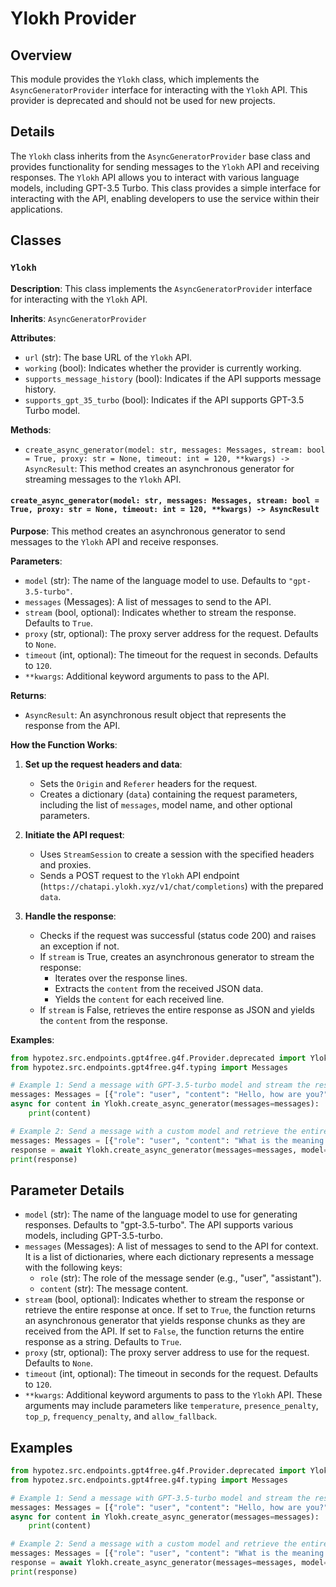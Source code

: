 # Ylokh Provider

## Overview

This module provides the `Ylokh` class, which implements the `AsyncGeneratorProvider` interface for interacting with the `Ylokh` API. This provider is deprecated and should not be used for new projects.

## Details

The `Ylokh` class inherits from the `AsyncGeneratorProvider` base class and provides functionality for sending messages to the `Ylokh` API and receiving responses. The `Ylokh` API allows you to interact with various language models, including GPT-3.5 Turbo. This class provides a simple interface for interacting with the API, enabling developers to use the service within their applications.

## Classes

### `Ylokh`

**Description**: This class implements the `AsyncGeneratorProvider` interface for interacting with the `Ylokh` API. 

**Inherits**: `AsyncGeneratorProvider`

**Attributes**:

- `url` (str): The base URL of the `Ylokh` API.
- `working` (bool): Indicates whether the provider is currently working.
- `supports_message_history` (bool):  Indicates if the API supports message history.
- `supports_gpt_35_turbo` (bool):  Indicates if the API supports GPT-3.5 Turbo model.

**Methods**:

- `create_async_generator(model: str, messages: Messages, stream: bool = True, proxy: str = None, timeout: int = 120, **kwargs) -> AsyncResult`: This method creates an asynchronous generator for streaming messages to the `Ylokh` API.

#### `create_async_generator(model: str, messages: Messages, stream: bool = True, proxy: str = None, timeout: int = 120, **kwargs) -> AsyncResult`

**Purpose**: This method creates an asynchronous generator to send messages to the `Ylokh` API and receive responses.

**Parameters**:

- `model` (str): The name of the language model to use. Defaults to `"gpt-3.5-turbo"`.
- `messages` (Messages): A list of messages to send to the API.
- `stream` (bool, optional): Indicates whether to stream the response. Defaults to `True`.
- `proxy` (str, optional):  The proxy server address for the request. Defaults to `None`.
- `timeout` (int, optional): The timeout for the request in seconds. Defaults to `120`.
- `**kwargs`: Additional keyword arguments to pass to the API.

**Returns**:

- `AsyncResult`: An asynchronous result object that represents the response from the API.

**How the Function Works**:

1. **Set up the request headers and data**: 
    - Sets the `Origin` and `Referer` headers for the request.
    - Creates a dictionary (`data`) containing the request parameters, including the list of `messages`, model name, and other optional parameters.

2. **Initiate the API request**:
    - Uses `StreamSession` to create a session with the specified headers and proxies.
    - Sends a POST request to the `Ylokh` API endpoint (`https://chatapi.ylokh.xyz/v1/chat/completions`) with the prepared `data`.

3. **Handle the response**:
    - Checks if the request was successful (status code 200) and raises an exception if not.
    - If `stream` is True, creates an asynchronous generator to stream the response:
        - Iterates over the response lines.
        - Extracts the `content` from the received JSON data.
        - Yields the `content` for each received line.
    - If `stream` is False, retrieves the entire response as JSON and yields the `content` from the response.

**Examples**:

```python
from hypotez.src.endpoints.gpt4free.g4f.Provider.deprecated import Ylokh
from hypotez.src.endpoints.gpt4free.g4f.typing import Messages

# Example 1: Send a message with GPT-3.5-turbo model and stream the response
messages: Messages = [{"role": "user", "content": "Hello, how are you?"}]
async for content in Ylokh.create_async_generator(messages=messages):
    print(content)

# Example 2: Send a message with a custom model and retrieve the entire response
messages: Messages = [{"role": "user", "content": "What is the meaning of life?"}]
response = await Ylokh.create_async_generator(messages=messages, model="my_custom_model", stream=False)
print(response)
```

## Parameter Details

- `model` (str): The name of the language model to use for generating responses. Defaults to "gpt-3.5-turbo". The API supports various models, including GPT-3.5-turbo.
- `messages` (Messages): A list of messages to send to the API for context. It is a list of dictionaries, where each dictionary represents a message with the following keys:
    - `role` (str): The role of the message sender (e.g., "user", "assistant").
    - `content` (str): The message content.
- `stream` (bool, optional): Indicates whether to stream the response or retrieve the entire response at once. If set to `True`, the function returns an asynchronous generator that yields response chunks as they are received from the API. If set to `False`, the function returns the entire response as a string. Defaults to `True`.
- `proxy` (str, optional):  The proxy server address to use for the request. Defaults to `None`.
- `timeout` (int, optional):  The timeout in seconds for the request. Defaults to `120`.
- `**kwargs`:  Additional keyword arguments to pass to the `Ylokh` API. These arguments may include parameters like `temperature`, `presence_penalty`, `top_p`, `frequency_penalty`, and `allow_fallback`.

## Examples

```python
from hypotez.src.endpoints.gpt4free.g4f.Provider.deprecated import Ylokh
from hypotez.src.endpoints.gpt4free.g4f.typing import Messages

# Example 1: Send a message with GPT-3.5-turbo model and stream the response
messages: Messages = [{"role": "user", "content": "Hello, how are you?"}]
async for content in Ylokh.create_async_generator(messages=messages):
    print(content)

# Example 2: Send a message with a custom model and retrieve the entire response
messages: Messages = [{"role": "user", "content": "What is the meaning of life?"}]
response = await Ylokh.create_async_generator(messages=messages, model="my_custom_model", stream=False)
print(response)
```